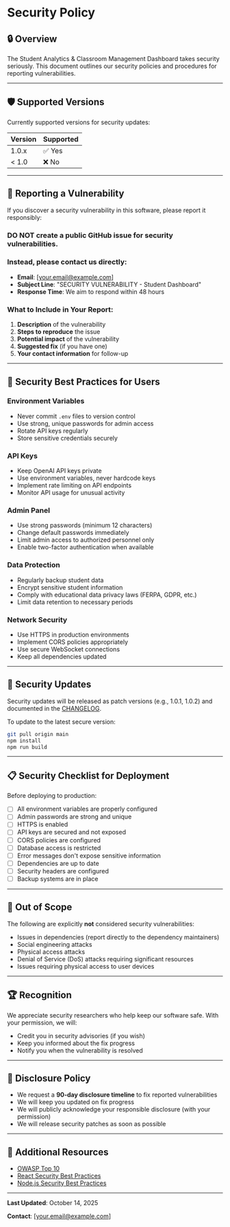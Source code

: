 # Security Policy

## 🔒 Overview

The Student Analytics & Classroom Management Dashboard takes security seriously. This document outlines our security policies and procedures for reporting vulnerabilities.

---

## 🛡️ Supported Versions

Currently supported versions for security updates:

| Version | Supported          |
| ------- | ------------------ |
| 1.0.x   | ✅ Yes             |
| < 1.0   | ❌ No              |

---

## 🚨 Reporting a Vulnerability

If you discover a security vulnerability in this software, please report it responsibly:

### **DO NOT** create a public GitHub issue for security vulnerabilities.

### Instead, please contact us directly:

- **Email**: [your.email@example.com]
- **Subject Line**: "SECURITY VULNERABILITY - Student Dashboard"
- **Response Time**: We aim to respond within 48 hours

### What to Include in Your Report:

1. **Description** of the vulnerability
2. **Steps to reproduce** the issue
3. **Potential impact** of the vulnerability
4. **Suggested fix** (if you have one)
5. **Your contact information** for follow-up

---

## 🔐 Security Best Practices for Users

### Environment Variables
- Never commit `.env` files to version control
- Use strong, unique passwords for admin access
- Rotate API keys regularly
- Store sensitive credentials securely

### API Keys
- Keep OpenAI API keys private
- Use environment variables, never hardcode keys
- Implement rate limiting on API endpoints
- Monitor API usage for unusual activity

### Admin Panel
- Use strong passwords (minimum 12 characters)
- Change default passwords immediately
- Limit admin access to authorized personnel only
- Enable two-factor authentication when available

### Data Protection
- Regularly backup student data
- Encrypt sensitive student information
- Comply with educational data privacy laws (FERPA, GDPR, etc.)
- Limit data retention to necessary periods

### Network Security
- Use HTTPS in production environments
- Implement CORS policies appropriately
- Use secure WebSocket connections
- Keep all dependencies updated

---

## 🔄 Security Updates

Security updates will be released as patch versions (e.g., 1.0.1, 1.0.2) and documented in the [CHANGELOG](CHANGELOG.md).

To update to the latest secure version:

```bash
git pull origin main
npm install
npm run build
```

---

## 📋 Security Checklist for Deployment

Before deploying to production:

- [ ] All environment variables are properly configured
- [ ] Admin passwords are strong and unique
- [ ] HTTPS is enabled
- [ ] API keys are secured and not exposed
- [ ] CORS policies are configured
- [ ] Database access is restricted
- [ ] Error messages don't expose sensitive information
- [ ] Dependencies are up to date
- [ ] Security headers are configured
- [ ] Backup systems are in place

---

## 🚫 Out of Scope

The following are explicitly **not** considered security vulnerabilities:

- Issues in dependencies (report directly to the dependency maintainers)
- Social engineering attacks
- Physical access attacks
- Denial of Service (DoS) attacks requiring significant resources
- Issues requiring physical access to user devices

---

## 🏆 Recognition

We appreciate security researchers who help keep our software safe. With your permission, we will:

- Credit you in security advisories (if you wish)
- Keep you informed about the fix progress
- Notify you when the vulnerability is resolved

---

## 📜 Disclosure Policy

- We request a **90-day disclosure timeline** to fix reported vulnerabilities
- We will keep you updated on fix progress
- We will publicly acknowledge your responsible disclosure (with your permission)
- We will release security patches as soon as possible

---

## 🔗 Additional Resources

- [OWASP Top 10](https://owasp.org/www-project-top-ten/)
- [React Security Best Practices](https://reactjs.org/docs/dom-elements.html#dangerouslysetinnerhtml)
- [Node.js Security Best Practices](https://nodejs.org/en/docs/guides/security/)

---

**Last Updated**: October 14, 2025

**Contact**: [your.email@example.com]
